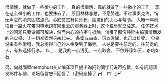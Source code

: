 很惭愧，就做了一些微小的工作。
真的很惭愧，真的就做了一些微小的工作。
现在这么微小的工作，也要抹去了。
原因林林总总，不愿赘述。不过事贵克终，悄无声息的消失固然漂亮，心底总觉有负师长、朋友们的关心与帮助。
大概一年前项目一路火花带闪电地跑在阿里云的服务器上时，这个结局就已注定。
任何技术上的问题只要做都可解决，然而内心的抗拒与抵触，消弭了那份纯粹由搞事情而发的充实感，让一切都索然无味起来。
备案与审查，可以理解，也可以接受。
只是说来有些滑稽，我总觉得自己的人格受到了侮辱。
人总是要往前走的，往前走的人，有权选择行李。
以上，是我的一点浅见，一点取舍。
不欲琭琭如玉，珞珞如石

另，向就隔壁mentohust交叉编译项目提出询问的同学们说声抱歉，如有问题请发邮件私聊，论坛留言恕不回复了（密码忘掉了┏(゜ロ゜;)┛
